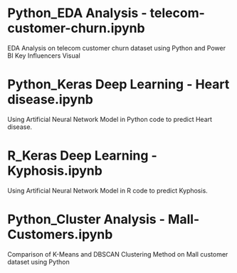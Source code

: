 # Python_EDA Analysis - telecom-customer-churn.ipynb
EDA Analysis on telecom customer churn  dataset using Python and Power BI Key Influencers Visual
# Python_Keras Deep Learning - Heart disease.ipynb
Using Artificial Neural Network Model in Python code to predict Heart disease.
# R_Keras Deep Learning - Kyphosis.ipynb
Using Artificial Neural Network Model in R code to predict Kyphosis.
# Python_Cluster Analysis - Mall-Customers.ipynb
Comparison of K-Means and DBSCAN Clustering Method on Mall customer dataset using Python
